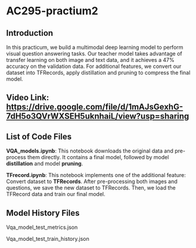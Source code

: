 # AC295-practium2
## Introduction
In this practicum, we build a multimodal deep learning model to perform visual question answering tasks. Our teacher model takes advantage of transfer learning on both image and text data, and it achieves a 47% accuracy on the validation data. For additional features, we convert our dataset into TFRecords, apply distillation and pruning to compress the final model.

## Video Link: https://drive.google.com/file/d/1mAJsGexhG-7dH5o3QVrWXSEH5uknhaiL/view?usp=sharing

## List of Code Files

**VQA_models.ipynb**: This notebook downloads the original data and pre-process them directly. It contains a final model, followed by model **distillation** and model **pruning**.

**TFrecord.ipynb**: This notebook implements one of the additional feature: Convert dataset to **TFRecords**. After pre-processing both images and questions, we save the new dataset to TFRecords. Then, we load the TFRecord data and train our final model.


## Model History Files

Vqa_model_test_metrics.json

Vqa_model_test_train_history.json
